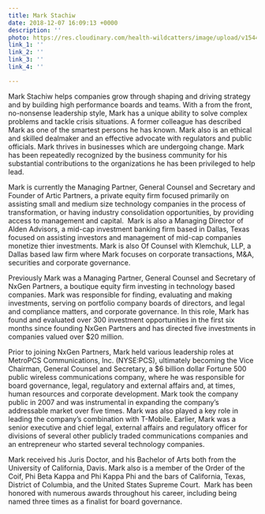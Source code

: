 ```yaml
---
title: Mark Stachiw
date: 2018-12-07 16:09:13 +0000
description: ''
photo: https://res.cloudinary.com/health-wildcatters/image/upload/v1544198980/image.png
link_1: ''
link_2: ''
link_3: ''
link_4: ''

---
```

Mark Stachiw helps companies grow through shaping and driving strategy and by building high performance boards and teams. With a from the front, no-nonsense leadership style, Mark has a unique ability to solve complex problems and tackle crisis situations. A former colleague has described Mark as one of the smartest persons he has known. Mark also is an ethical and skilled dealmaker and an effective advocate with regulators and public officials. Mark thrives in businesses which are undergoing change. Mark has been repeatedly recognized by the business community for his substantial contributions to the organizations he has been privileged to help lead.

Mark is currently the Managing Partner, General Counsel and Secretary and Founder of Artic Partners, a private equity firm focused primarily on assisting small and medium size technology companies in the process of transformation, or having industry consolidation opportunities, by providing access to management and capital.  Mark is also a Managing Director of Alden Advisors, a mid-cap investment banking firm based in Dallas, Texas focused on assisting investors and management of mid-cap companies monetize thier investments. Mark is also Of Counsel with Klemchuk, LLP, a Dallas based law firm where Mark focuses on corporate transactions, M&A, securities and corporate governance.

Previously Mark was a Managing Partner, General Counsel and Secretary of NxGen Partners, a boutique equity firm investing in technology based companies. Mark was responsible for finding, evaluating and making investments, serving on portfolio company boards of directors, and legal and compliance matters, and corporate governance. In this role, Mark has found and evaluated over 300 investment opportunities in the first six months since founding NxGen Partners and has directed five investments in companies valued over $20 million.

Prior to joining NxGen Partners, Mark held various leadership roles at MetroPCS Communications, Inc. (NYSE:PCS), ultimately becoming the Vice Chairman, General Counsel and Secretary, a $6 billion dollar Fortune 500 public wireless communications company, where he was responsible for board governance, legal, regulatory and external affairs and, at times, human resources and corporate development. Mark took the company public in 2007 and was instrumental in expanding the company’s addressable market over five times. Mark was also played a key role in leading the company’s combination with T-Mobile. Earlier, Mark was a senior executive and chief legal, external affairs and regulatory officer for divisions of several other publicly traded communications companies and an entrepreneur who started several technology companies.

Mark received his Juris Doctor, and his Bachelor of Arts both from the University of California, Davis. Mark also is a member of the Order of the Coif, Phi Beta Kappa and Phi Kappa Phi and the bars of California, Texas, District of Columbia, and the United States Supreme Court.  Mark has been honored with numerous awards throughout his career, including being named three times as a finalist for board governance.